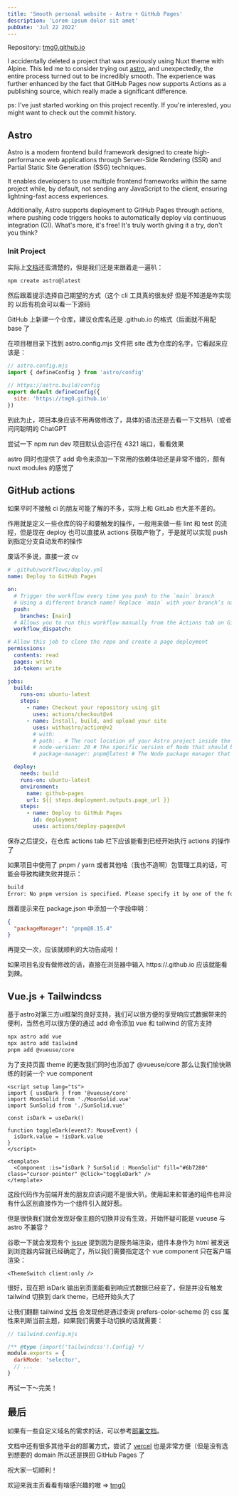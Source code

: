 ```yaml
---
title: 'Smooth personal website - Astro + GitHub Pages'
description: 'Lorem ipsum dolor sit amet'
pubDate: 'Jul 22 2022'
---
```


Repository: [tmg0.github.io](https://github.com/tmg0/tmg0.github.io)

I accidentally deleted a project that was previously using Nuxt theme with Alpine. This led me to consider trying out [astro](https://astro.build/), and unexpectedly, the entire process turned out to be incredibly smooth. The experience was further enhanced by the fact that GitHub Pages now supports Actions as a publishing source, which really made a significant difference.

ps: I've just started working on this project recently. If you're interested, you might want to check out the commit history.

## Astro

Astro is a modern frontend build framework designed to create high-performance web applications through Server-Side Rendering (SSR) and Partial Static Site Generation (SSG) techniques.

It enables developers to use multiple frontend frameworks within the same project while, by default, not sending any JavaScript to the client, ensuring lightning-fast access experiences.

Additionally, Astro supports deployment to GitHub Pages through actions, where pushing code triggers hooks to automatically deploy via continuous integration (CI). What's more, it's free! It's truly worth giving it a try, don't you think?

### Init Project

实际上[文档](https://docs.astro.build/en/install/auto/)还蛮清楚的，但是我们还是来跟着走一遍叭：

```bash
npm create astro@latest
```

然后跟着提示选择自己期望的方式（这个 cli 工具真的很友好 但是不知道是咋实现的 以后有机会可以看一下源码

GitHub 上新建一个仓库，建议仓库名还是 <username>.github.io 的格式（后面就不用配 base 了

在项目根目录下找到 astro.config.mjs 文件把 site 改为仓库的名字，它看起来应该是：

```jsx
// astro.config.mjs
import { defineConfig } from 'astro/config'

// https://astro.build/config
export default defineConfig({
  site: 'https://tmg0.github.io'
})
```

到此为止，项目本身应该不用再做修改了，具体的语法还是去看一下文档叭（或者问问聪明的 ChatGPT

尝试一下 npm run dev 项目默认会运行在 4321 端口，看看效果

astro 同时也提供了 add 命令来添加一下常用的依赖体验还是非常不错的，颇有 nuxt modules 的感觉了

## GitHub actions

如果平时不接触 ci 的朋友可能了解的不多，实际上和 GitLab 也大差不差的。

作用就是定义一些仓库的钩子和要触发的操作，一般用来做一些 lint 和 test 的流程，但是现在 deploy 也可以直接从 actions 获取产物了，于是就可以实现 push 到指定分支自动发布的操作

废话不多说，直接一波 cv

```yaml
# .github/workflows/deploy.yml
name: Deploy to GitHub Pages

on:
  # Trigger the workflow every time you push to the `main` branch
  # Using a different branch name? Replace `main` with your branch’s name
  push:
    branches: [main]
  # Allows you to run this workflow manually from the Actions tab on GitHub.
  workflow_dispatch:

# Allow this job to clone the repo and create a page deployment
permissions:
  contents: read
  pages: write
  id-token: write

jobs:
  build:
    runs-on: ubuntu-latest
    steps:
      - name: Checkout your repository using git
        uses: actions/checkout@v4
      - name: Install, build, and upload your site
        uses: withastro/action@v2
        # with:
        # path: . # The root location of your Astro project inside the repository. (optional)
        # node-version: 20 # The specific version of Node that should be used to build your site. Defaults to 20. (optional)
        # package-manager: pnpm@latest # The Node package manager that should be used to install dependencies and build your site. Automatically detected based on your lockfile. (optional)

  deploy:
    needs: build
    runs-on: ubuntu-latest
    environment:
      name: github-pages
      url: ${{ steps.deployment.outputs.page_url }}
    steps:
      - name: Deploy to GitHub Pages
        id: deployment
        uses: actions/deploy-pages@v4
```

保存之后提交，在仓库 actions tab 栏下应该能看到已经开始执行 actions 的操作了

如果项目中使用了 pnpm / yarn 或者其他啥（我也不造啊）包管理工具的话，可能会导致构建失败并提示：

```bash
build
Error: No pnpm version is specified. Please specify it by one of the following ways: - in the GitHub Action config with the key "version" - in the package.json with the key "packageManager"
```

跟着提示来在 package.json 中添加一个字段申明：

```json
{
  "packageManager": "pnpm@8.15.4"
}
```

再提交一次，应该就顺利的大功告成啦！

如果项目名没有做修改的话，直接在浏览器中输入 https://<username>.github.io 应该就能看到辣。

## Vue.js + Tailwindcss

基于astro对第三方ui框架的良好支持，我们可以很方便的享受响应式数据带来的便利，当然也可以很方便的通过 add 命令添加 vue 和 tailwind 的官方支持

```bash
npx astro add vue
npx astro add tailwind
pnpm add @vueuse/core
```

为了支持页面 theme 的更改我们同时也添加了 @vueuse/core 那么让我们愉快熟练的封装一个 vue component

```vue
<script setup lang="ts">
import { useDark } from '@vueuse/core'
import MoonSolid from './MoonSolid.vue'
import SunSolid from './SunSolid.vue'

const isDark = useDark()

function toggleDark(event?: MouseEvent) {
  isDark.value = !isDark.value
}
</script>

<template>
  <Component :is="isDark ? SunSolid : MoonSolid" fill="#6b7280" class="cursor-pointer" @click="toggleDark" />
</template>
```

这段代码作为前端开发的朋友应该问题不是很大叭，使用起来和普通的组件也并没有什么区别直接作为一个组件引入就好惹。

但是很快我们就会发现好像主题的切换并没有生效，开始怀疑可能是 vueuse 与 astro 不兼容？

谷歌一下就会发现有个 [issue](https://github.com/withastro/astro/issues/6425) 提到因为是服务端渲染，组件本身作为 html 被发送到浏览器内容就已经确定了，所以我们需要指定这个 vue component 只在客户端渲染：

```vue
<ThemeSwitch client:only />
```

很好，现在把 isDark 输出到页面能看到响应式数据已经变了，但是并没有触发 tailwind 切换到 dark theme，已经开始头大了

让我们翻翻 tailwind [文档](https://www.tailwindcss.cn/docs/dark-mode) 会发现他是通过查询 prefers-color-scheme 的 css 属性来判断当前主题，如果我们需要手动切换的话就需要：

```js
// tailwind.config.mjs

/** @type {import('tailwindcss').Config} */
module.exports = {
  darkMode: 'selector',
  // ...
}
```

再试一下～完美！

## 最后

如果有一些自定义域名的需求的话，可以参考[部署文档](https://docs.astro.build/en/guides/deploy/github/)。

文档中还有很多其他平台的部署方式，尝试了 [vercel](https://docs.astro.build/en/guides/deploy/vercel/) 也是非常方便（但是没有选到想要的 domain 所以还是换回 GitHub Pages 了

祝大家一切顺利！

欢迎来我主页看看有啥感兴趣的嗷 ⇒ [tmg0](https://github.com/tmg0)
